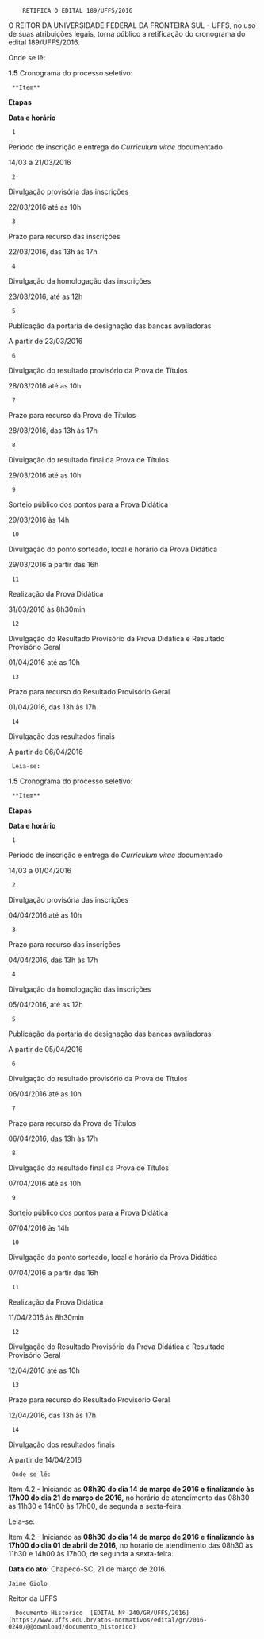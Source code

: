         RETIFICA O EDITAL 189/UFFS/2016  

O REITOR DA UNIVERSIDADE FEDERAL DA FRONTEIRA SUL - UFFS, no uso de suas atribuições legais, torna público a retificação do cronograma do edital 189/UFFS/2016.

 Onde se lê:

 **1.5** Cronograma do processo seletivo:

     **Item**

   **Etapas**

   **Data e horário**

     1

   Período de inscrição e entrega do *Curriculum vitae* documentado

   14/03 a 21/03/2016

     2

   Divulgação provisória das inscrições 

   22/03/2016 até as 10h

     3

   Prazo para recurso das inscrições

   22/03/2016, das 13h às 17h

     4

   Divulgação da homologação das inscrições 

   23/03/2016, até as 12h

     5

   Publicação da portaria de designação das bancas avaliadoras

   A partir de 23/03/2016

     6

   Divulgação do resultado provisório da Prova de Títulos

   28/03/2016 até as 10h

     7

   Prazo para recurso da Prova de Títulos

   28/03/2016, das 13h às 17h

     8

   Divulgação do resultado final da Prova de Títulos

   29/03/2016 até as 10h

     9

   Sorteio público dos pontos para a Prova Didática

   29/03/2016 às 14h

     10

   Divulgação do ponto sorteado, local e horário da Prova Didática

   29/03/2016 a partir das 16h

     11

   Realização da Prova Didática

   31/03/2016 às 8h30min

     12

   Divulgação do Resultado Provisório da Prova Didática e Resultado Provisório Geral

   01/04/2016 até as 10h

     13

   Prazo para recurso do Resultado Provisório Geral 

   01/04/2016, das 13h às 17h

     14

   Divulgação dos resultados finais

   A partir de 06/04/2016

     Leia-se:

 **1.5** Cronograma do processo seletivo:

     **Item**

   **Etapas**

   **Data e horário**

     1

   Período de inscrição e entrega do *Curriculum vitae* documentado

   14/03 a 01/04/2016 

     2

   Divulgação provisória das inscrições 

   04/04/2016 até as 10h

     3

   Prazo para recurso das inscrições

   04/04/2016, das 13h às 17h

     4

   Divulgação da homologação das inscrições 

   05/04/2016, até as 12h

     5

   Publicação da portaria de designação das bancas avaliadoras

   A partir de 05/04/2016

     6

   Divulgação do resultado provisório da Prova de Títulos

   06/04/2016 até as 10h

     7

   Prazo para recurso da Prova de Títulos

   06/04/2016, das 13h às 17h

     8

   Divulgação do resultado final da Prova de Títulos

   07/04/2016 até as 10h

     9

   Sorteio público dos pontos para a Prova Didática

   07/04/2016 às 14h

     10

   Divulgação do ponto sorteado, local e horário da Prova Didática

   07/04/2016 a partir das 16h

     11

   Realização da Prova Didática

   11/04/2016 às 8h30min

     12

   Divulgação do Resultado Provisório da Prova Didática e Resultado Provisório Geral

   12/04/2016 até as 10h

     13

   Prazo para recurso do Resultado Provisório Geral 

   12/04/2016, das 13h às 17h

     14

   Divulgação dos resultados finais

   A partir de 14/04/2016

     Onde se lê:

 Item 4.2 - Iniciando as **08h30 do dia 14 de março de 2016 e** **finalizando às 17h00 do dia 21 de março de 2016,** no horário de atendimento das 08h30 às 11h30 e 14h00 às 17h00, de segunda a sexta-feira.

 Leia-se:

 Item 4.2 - Iniciando as **08h30 do dia 14 de março de 2016 e** **finalizando às 17h00 do dia 01 de abril de 2016,** no horário de atendimento das 08h30 às 11h30 e 14h00 às 17h00, de segunda a sexta-feira.

  

   **Data do ato:** Chapecó-SC, 21 de março de 2016.   
 

    Jaime Giolo   
 Reitor da UFFS 

      Documento Histórico  [EDITAL Nº 240/GR/UFFS/2016](https://www.uffs.edu.br/atos-normativos/edital/gr/2016-0240/@@download/documento_historico)     
      